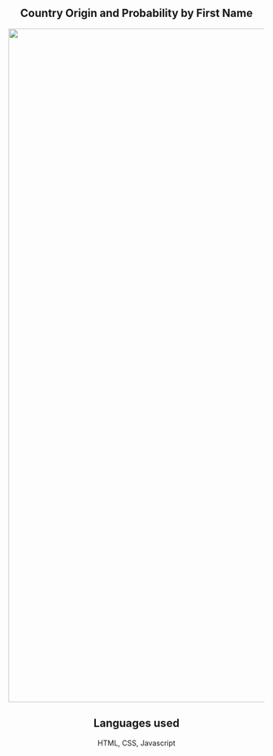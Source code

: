 <section>
  <h1 align="center">Country Origin and Probability by First Name</h1>
<p align="center">
</p>

<section align="center">
<img width="1327" alt="Screen Shot 2022-06-05 at 5 19 05 PM" src="https://user-images.githubusercontent.com/102041426/172071081-117f8c03-be2b-4b7e-ac61-a1d8e7914fbb.png">

  </section>


</section>

<h2 align="center"> Languages used</h2>
<p align="center"> HTML, CSS, Javascript  </p>
